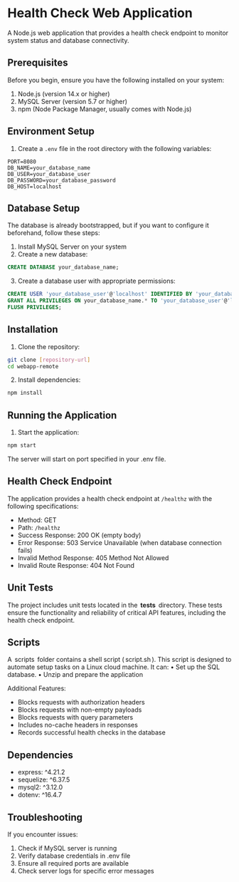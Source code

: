 # Health Check Web Application

A Node.js web application that provides a health check endpoint to monitor system status and database connectivity.

## Prerequisites

Before you begin, ensure you have the following installed on your system:

1. Node.js (version 14.x or higher)
2. MySQL Server (version 5.7 or higher)
3. npm (Node Package Manager, usually comes with Node.js)

## Environment Setup

1. Create a `.env` file in the root directory with the following variables:

```env
PORT=8080
DB_NAME=your_database_name
DB_USER=your_database_user
DB_PASSWORD=your_database_password
DB_HOST=localhost
```

## Database Setup

The database is already bootstrapped, but if you want to configure it beforehand, follow these steps:

1. Install MySQL Server on your system
2. Create a new database:

```sql
CREATE DATABASE your_database_name;
```

3. Create a database user with appropriate permissions:

```sql
CREATE USER 'your_database_user'@'localhost' IDENTIFIED BY 'your_database_password';
GRANT ALL PRIVILEGES ON your_database_name.* TO 'your_database_user'@'localhost';
FLUSH PRIVILEGES;
```

## Installation

1. Clone the repository:

```bash
git clone [repository-url]
cd webapp-remote
```

2. Install dependencies:

```bash
npm install
```

## Running the Application

1. Start the application:

```bash
npm start
```

The server will start on port specified in your .env file.

## Health Check Endpoint

The application provides a health check endpoint at `/healthz` with the following specifications:

- Method: GET
- Path: `/healthz`
- Success Response: 200 OK (empty body)
- Error Response: 503 Service Unavailable (when database connection fails)
- Invalid Method Response: 405 Method Not Allowed
- Invalid Route Response: 404 Not Found

## Unit Tests

The project includes unit tests located in the ⁠ **tests** ⁠ directory. These tests ensure the functionality and reliability of critical API features, including the health check endpoint.

## Scripts

A ⁠ scripts ⁠ folder contains a shell script (⁠ script.sh ⁠). This script is designed to automate setup tasks on a Linux cloud machine. It can:
•⁠ ⁠Set up the SQL database.
•⁠ ⁠Unzip and prepare the application

Additional Features:

- Blocks requests with authorization headers
- Blocks requests with non-empty payloads
- Blocks requests with query parameters
- Includes no-cache headers in responses
- Records successful health checks in the database

## Dependencies

- express: ^4.21.2
- sequelize: ^6.37.5
- mysql2: ^3.12.0
- dotenv: ^16.4.7

## Troubleshooting

If you encounter issues:

1. Check if MySQL server is running
2. Verify database credentials in .env file
3. Ensure all required ports are available
4. Check server logs for specific error messages
